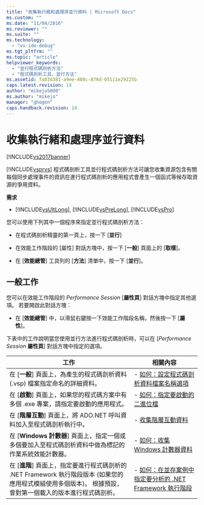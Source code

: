 ```yaml
---
title: "收集執行緒和處理序並行資料 | Microsoft Docs"
ms.custom: ""
ms.date: "11/04/2016"
ms.reviewer: ""
ms.suite: ""
ms.technology: 
  - "vs-ide-debug"
ms.tgt_pltfrm: ""
ms.topic: "article"
helpviewer_keywords: 
  - "並行程式碼剖析方法"
  - "程式碼剖析工具，並行方法"
ms.assetid: fa03d381-a9ee-408c-876d-05111e29225b
caps.latest.revision: 14
author: "mikejo5000"
ms.author: "mikejo"
manager: "ghogen"
caps.handback.revision: 14
---
```

# 收集執行緒和處理序並行資料
[!INCLUDE[vs2017banner](../code-quality/includes/vs2017banner.md)]

[!INCLUDE[vsprvs](../code-quality/includes/vsprvs_md.md)] 程式碼剖析工具並行程式碼剖析方法可讓您收集資源包含有關每個同步處理事件的資訊在進行程式碼剖析的應用程式會產生一個函式等候存取資源的爭用資料。  
  
 **需求**  
  
-   [!INCLUDE[vsUltLong](../code-quality/includes/vsultlong_md.md)], [!INCLUDE[vsPreLong](../code-quality/includes/vsprelong_md.md)], [!INCLUDE[vsPro](../code-quality/includes/vspro_md.md)]  
  
 您可以使用下列其中一個程序來指定並行程式碼剖析方法：  
  
-   在程式碼剖析精靈的第一頁上，按一下 \[**並行**\]  
  
-   在效能工作階段的 \[屬性\] 對話方塊中，按一下 \[**一般**\] 頁面上的 \[**取樣**\]。  
  
-   在 \[**效能總管**\] 工具列的 \[**方法**\] 清單中，按一下 \[**並行**\]。  
  
## 一般工作  
 您可以在效能工作階段的 *Performance Session* \[**屬性頁**\] 對話方塊中指定其他選項。  若要開啟此對話方塊：  
  
-   在 \[**效能總管**\] 中，以滑鼠右鍵按一下效能工作階段名稱，然後按一下 \[**屬性**\]。  
  
 下表中的工作說明當您使用並行方法進行程式碼剖析時，可以在 \[*Performance Session* **屬性頁**\] 對話方塊中指定的選項。  
  
|工作|相關內容|  
|--------|----------|  
|在 \[**一般**\] 頁面上，為產生的程式碼剖析資料 \(.vsp\) 檔案指定命名的詳細資料。|-   [如何：設定程式碼剖析資料檔案名稱選項](../profiling/how-to-set-performance-data-file-name-options.md)|  
|在 \[**啟動**\] 頁面上，如果您的程式碼方案中有多個 .exe 專案，請指定要啟動的應用程式。|-   [如何：指定要啟動的二進位檔](../profiling/how-to-specify-the-binary-to-start.md)|  
|在 \[**階層互動**\] 頁面上，將 ADO.NET 呼叫資料加入至程式碼剖析執行中。|-   [收集階層互動資料](../profiling/collecting-tier-interaction-data.md)|  
|在 \[**Windows 計數器**\] 頁面上，指定一個或多個要加入至程式碼剖析資料中做為標記的作業系統效能計數器。|-   [如何：收集 Windows 計數器資料](../profiling/how-to-collect-windows-counter-data.md)|  
|在 \[**進階**\] 頁面上，指定要進行程式碼剖析的 .NET Framework 執行階段版本 \(如果您的應用程式模組使用多個版本\)。  根據預設，會對第一個載入的版本進行程式碼剖析。|-   [如何：在並存案例中指定要分析的 .NET Framework 執行階段](../Topic/How%20to:%20Specify%20the%20.NET%20Framework%20Runtime.md)|